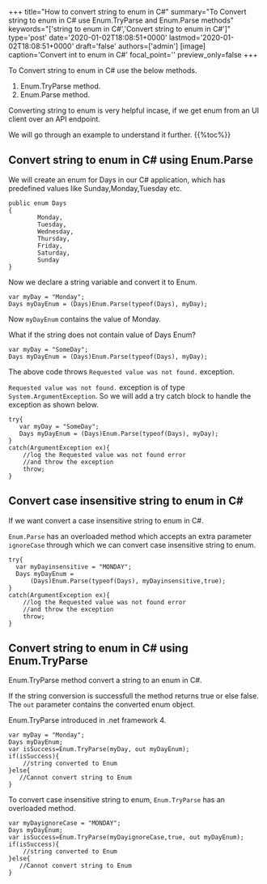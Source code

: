 +++
title="How to convert string to enum in C#"
summary="To Convert string to enum in C# use Enum.TryParse and Enum.Parse methods"
keywords="['string to enum in C#','Convert string to enum in C#']"
type='post'
date='2020-01-02T18:08:51+0000'
lastmod='2020-01-02T18:08:51+0000'
draft='false'
authors=['admin']
[image]
caption='Convert int to enum in C#'
focal_point=''
preview_only=false
+++

To Convert string to enum in C# use the below methods.

1. Enum.TryParse method.
2. Enum.Parse method.

Converting string to enum is very helpful incase, if we get enum from an UI client over an API endpoint.

We will go through an example to understand it further.
{{%toc%}}

## **Convert string to enum in C# using Enum.Parse**

We will create an enum for Days in our C# application, which has predefined values like Sunday,Monday,Tuesday etc.

```
public enum Days
{
        Monday,  
        Tuesday,  
        Wednesday,  
        Thursday,  
        Friday,  
        Saturday,  
        Sunday
}
```

Now we declare a string variable and convert it to Enum.

```
var myDay = "Monday";
Days myDayEnum = (Days)Enum.Parse(typeof(Days), myDay);

```

Now `myDayEnum` contains the value of Monday.

What if the string does not contain value of Days Enum?

```
var myDay = "SomeDay";
Days myDayEnum = (Days)Enum.Parse(typeof(Days), myDay);
```

The above code throws `Requested value was not found.` exception.

`Requested value was not found.` exception is of type `System.ArgumentException`. So we will add a try catch block to handle the exception as shown below.

```
try{
   var myDay = "SomeDay";
   Days myDayEnum = (Days)Enum.Parse(typeof(Days), myDay);
}
catch(ArgumentException ex){
    //log the Requested value was not found error 
    //and throw the exception
    throw;
}
```

## **Convert case insensitive string to enum in C#** 

If we want convert a case insensitive string to enum in C#. 

`Enum.Parse` has an overloaded method which accepts an extra parameter `ignoreCase` through which we can convert case insensitive string to enum.

```
try{
  var myDayinsensitive = "MONDAY";
  Days myDayEnum = 
      (Days)Enum.Parse(typeof(Days), myDayinsensitive,true);
}
catch(ArgumentException ex){
    //log the Requested value was not found error 
    //and throw the exception
    throw;
}
```

## **Convert string to enum in C# using Enum.TryParse**

Enum.TryParse method convert a string to an enum in C#.

If the string conversion is successfull the method returns true or else false.
The `out` parameter contains the converted enum object.

Enum.TryParse introduced in .net framework 4.

```
var myDay = "Monday";
Days myDayEnum;
var isSuccess=Enum.TryParse(myDay, out myDayEnum);
if(isSuccess){
    //string converted to Enum
}else{
   //Cannot convert string to Enum
}
```

To convert case insensitive string to enum, `Enum.TryParse` has an overloaded method.

```
var myDayignoreCase = "MONDAY";
Days myDayEnum;
var isSuccess=Enum.TryParse(myDayignoreCase,true, out myDayEnum);
if(isSuccess){
    //string converted to Enum
}else{
   //Cannot convert string to Enum
}
```


